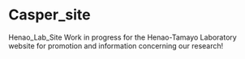 # Casper_site
Henao_Lab_Site
Work in progress for the Henao-Tamayo Laboratory website for promotion and information concerning our research! 
